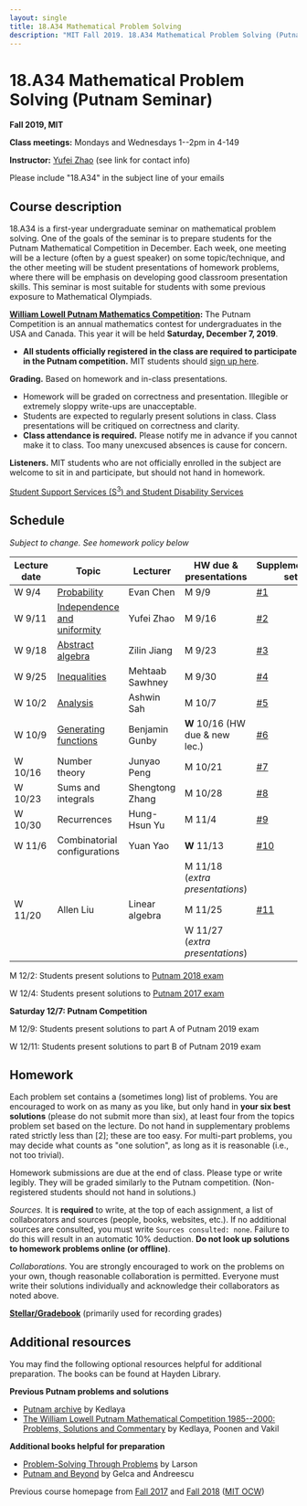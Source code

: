 ```yaml
---
layout: single
title: 18.A34 Mathematical Problem Solving
description: "MIT Fall 2019. 18.A34 Mathematical Problem Solving (Putnam Seminar)"
---
```


18.A34 Mathematical Problem Solving (Putnam Seminar)
====================================================

**Fall 2019, MIT**

**Class meetings:** Mondays and Wednesdays 1--2pm in 4-149

**Instructor:** [Yufei Zhao](http://yufeizhao.com) (see link for contact info)

Please include "18.A34" in the subject line of your emails

## Course description

18.A34 is a first-year undergraduate seminar on mathematical problem solving. One of the goals of the seminar is to prepare students for the Putnam Mathematical Competition in December. Each week, one meeting will be a lecture (often by a guest speaker) on some topic/technique, and the other meeting will be student presentations of homework problems, where there will be emphasis on developing good classroom presentation skills. This seminar is most suitable for students with some previous exposure to Mathematical Olympiads.

**[William Lowell Putnam Mathematics Competition](http://math.scu.edu/putnam/):** The Putnam Competition is an annual mathematics
contest for undergraduates in the USA and Canada.  This year it will be held **Saturday, December 7, 2019**.

- **All students officially registered in the class are required to participate in the Putnam competition.** MIT students should [sign up here](https://math.mit.edu/forms/putnam-signup/).

**Grading.** Based on homework and in-class presentations. 
- Homework will be graded on correctness and presentation. Illegible or extremely sloppy write-ups are unacceptable.
- Students are expected to regularly present solutions in class. Class presentations will be critiqued on correctness and clarity.
- **Class attendance is required.** Please notify me in advance if you cannot make it to class. Too many unexcused absences is cause for concern.

**Listeners.** MIT students who are not officially enrolled in the subject are welcome to sit in and participate, but should not hand in homework.

[Student Support Services (S<sup>3</sup>) and Student Disability Services](s3)

## Schedule 

_Subject to change. See homework policy below_

| Lecture date  |   Topic    |  Lecturer  |  HW due & presentations | Supplementary set |
|---------------|------------|------------------|-------------------------------|------------------------|
| W 9/4  | [Probability](ps/probability.pdf) | Evan Chen   | M 9/9 | [\#1](ps/hw1.pdf)
| W 9/11 | [Independence and uniformity](ps/indep.pdf)  | Yufei Zhao  | M 9/16 | [\#2](ps/hw2.pdf)
| W 9/18 | [Abstract algebra](ps/algebra.pdf)  | Zilin Jiang | M 9/23 | [\#3](ps/hw3.pdf)
| W 9/25 | [Inequalities](ps/ineq.pdf)  | Mehtaab Sawhney | M 9/30 | [\#4](ps/hw4.pdf)
| W 10/2 | [Analysis](ps/analysis.pdf)  | Ashwin Sah  | M 10/7 | [\#5](ps/hw5.pdf)
| W 10/9 | [Generating functions](ps/genfn.pdf)  | Benjamin Gunby  | **W** 10/16 (HW due & new lec.) | [\#6](ps/hw6.pdf)
| W 10/16 | Number theory  | Junyao Peng  | M 10/21 | [\#7](ps/hw7.pdf)
| W 10/23 | Sums and integrals  | Shengtong Zhang  | M 10/28 | [\#8](ps/hw8.pdf)
| W 10/30 | Recurrences  | Hung-Hsun Yu  | M 11/4 | [\#9](ps/hw9.pdf)
| W 11/6 | Combinatorial configurations  | Yuan Yao  | **W** 11/13 | [\#10](ps/hw10.pdf)
|        |   |   | M 11/18 (_extra presentations_) | 
| W 11/20 | Allen Liu  | Linear algebra  | M 11/25 | [\#11](ps/hw11.pdf)
|        |   |   | W 11/27 (_extra presentations_) | 


M 12/2: Students present solutions to [Putnam 2018 exam](https://kskedlaya.org/putnam-archive/2018.pdf)

W 12/4: Students present solutions to [Putnam 2017 exam](https://kskedlaya.org/putnam-archive/2017.pdf)

**Saturday 12/7: Putnam Competition**

M 12/9: Students present solutions to part A of Putnam 2019 exam

W 12/11: Students present solutions to part B of Putnam 2019 exam

## Homework

Each problem set contains a (sometimes long) list of problems. You are encouraged to work on as many as you like, but only hand in **your six best solutions** (please do not submit more than six), at least four from the topics problem set based on the lecture. Do not hand in supplementary problems rated strictly less than \[2\]; these are too easy. For multi-part problems, you may decide what counts as "one solution", as long as it is reasonable (i.e., not too trivial).

Homework submissions are due at the end of class. Please type or write legibly. They will be graded similarly to the Putnam competition. (Non-registered students should not hand in solutions.)

_Sources._ It is **required** to write, at the top of each assignment, a list of collaborators and sources (people, books, websites, etc.). If no additional sources are consulted, you must write `Sources consulted: none`. Failure to do this will result in an automatic 10% deduction. **Do not look up solutions to homework problems online (or offline)**.

_Collaborations._ You are strongly encouraged to work on the problems on your own, though reasonable collaboration is permitted. Everyone must write their solutions individually and acknowledge their collaborators as noted above.


[**Stellar/Gradebook**](https://stellar.mit.edu/S/course/18/fa19/18.A34/) (primarily used for recording grades)


## Additional resources

You may find the following optional resources helpful for additional preparation. The books can be found at Hayden Library.

**Previous Putnam problems and solutions**

- [Putnam archive](http://kskedlaya.org/putnam-archive/) by Kedlaya
- [The William Lowell Putnam Mathematical Competition 1985--2000: Problems, Solutions and Commentary](https://www.amazon.com/William-Lowell-Mathematical-Competition-1985-2000/dp/0883858274) by Kedlaya, Poonen and Vakil

**Additional books helpful for preparation**

- [Problem-Solving Through Problems](https://www.amazon.com/Problem-Solving-Through-Problems-Problem-Mathematics/dp/0387961712/) by Larson
- [Putnam and Beyond](https://www.amazon.com/Putnam-Beyond-Razvan-Gelca/dp/0387257659/) by Gelca and Andreescu

Previous course homepage from [Fall 2017](fa17/) and [Fall 2018](fa18/) ([MIT OCW](https://ocw.mit.edu/courses/mathematics/18-a34-mathematical-problem-solving-putnam-seminar-fall-2018/))
